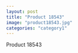 ```yaml
---
layout: post
title: "Product 18543"
image: "product18543.jpg"
categories: "category1"
---
```

Product 18543
